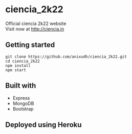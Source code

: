 # ciencia_2k22
Official ciencia 2k22 website <br />
Visit now at http://ciencia.in
## Getting started

```
git clone https://github.com/anixudh/ciencia_2k22.git
cd ciencia_2k22
npm install
npm start
```

## Built with

- Express
- MongoDB
- Bootstrap

## Deployed using Heroku
